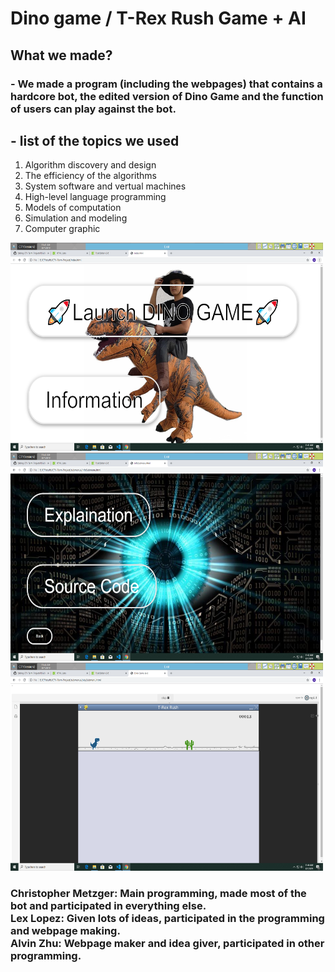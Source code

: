 <html>
  <body>
    <h1>
      Dino game / T-Rex Rush Game + AI
    </h1>
    <h2>
      What we made?
    </h2>
    <h3>
      - We made a program (including the webpages) that contains a hardcore bot, the edited version of Dino Game and the function of users can play against the bot.
    </h3>
    <h2>
      - list of the topics we used
    </h2>
    <ol>
      <li>Algorithm discovery and design</li>
      <li>The efficiency of the algorithms</li>
      <li>System software and vertual machines</li>
      <li>High-level language programming</li>
      <li>Models of computation</li>
      <li>Simulation and modeling</li>
      <li>Computer graphic</li>
    </ol>
    <img src="https://github.com/coolkid67/CTY-Term-Project/blob/master/submenus/backgrounds/Screenshot%20(2).png" width="500" height="333">
    <img src="https://github.com/coolkid67/CTY-Term-Project/blob/master/submenus/backgrounds/Screenshot%20(3).png" width="500" height="333">
    <img src="https://github.com/coolkid67/CTY-Term-Project/blob/master/submenus/backgrounds/Screenshot%20(4).png" width="500" height="333">
    <h3>
      Christopher Metzger: Main programming, made most of the bot and participated in everything else.<br>
      Lex Lopez: Given lots of ideas, participated in the programming and webpage making.<br>
      Alvin Zhu: Webpage maker and idea giver, participated in other programming. <br>
    </h3>
  </body>
</html>
